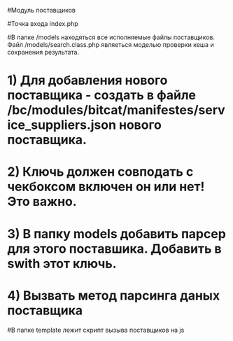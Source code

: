 #Модуль поставщиков

#Точка входа index.php

#В папке /models находяться все исполняемые файлы поставщиков. Файл /models/search.class.php являеться моделью проверки кеша и сохранения результата.

# 1) Для добавления нового поставщика - создать в файле /bc/modules/bitcat/manifestes/service_suppliers.json нового поставщика.
# 2) Ключь должен совподать с чекбоксом включен он или нет! Это важно.
# 3) В папку models добавить парсер для этого поставшика. Добавить в swith этот ключь.
# 4) Вызвать метод парсинга даных поставщика

#В папке template лежит скрипт вызыва поставщиков на js